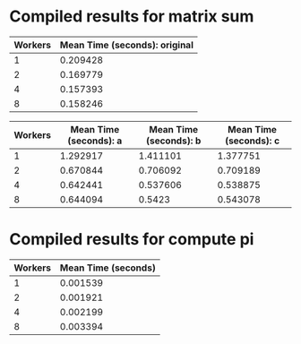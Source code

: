 # Compiled results for matrix sum

| Workers | Mean Time (seconds): original |
| ------- | ----------------------------- |
| 1       | 0.209428                      |
| 2       | 0.169779                      |
| 4       | 0.157393                      |
| 8       | 0.158246                      |

| Workers | Mean Time (seconds): a | Mean Time (seconds): b | Mean Time (seconds): c |
| ------- | ---------------------- | ---------------------- | ---------------------- |
| 1       | 1.292917               | 1.411101               | 1.377751               |
| 2       | 0.670844               | 0.706092               | 0.709189               |
| 4       | 0.642441               | 0.537606               | 0.538875               |
| 8       | 0.644094               | 0.5423                 | 0.543078               |

# Compiled results for compute pi

| Workers | Mean Time (seconds) |
| ------- | ------------------- |
| 1       | 0.001539            |
| 2       | 0.001921            |
| 4       | 0.002199            |
| 8       | 0.003394            |
